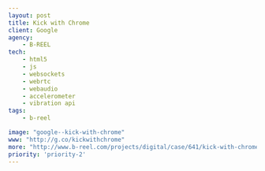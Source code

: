 ```yaml
---
layout: post
title: Kick with Chrome
client: Google
agency:
    - B-REEL
tech:
    - html5
    - js
    - websockets
    - webrtc
    - webaudio
    - accelerometer
    - vibration api
tags:
    - b-reel  

image: "google--kick-with-chrome"
www: "http://g.co/kickwithchrome"
more: "http://www.b-reel.com/projects/digital/case/641/kick-with-chrome/"
priority: 'priority-2'
---
```


